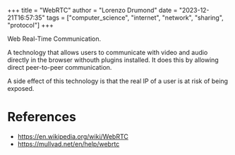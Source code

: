 +++
title = "WebRTC"
author = "Lorenzo Drumond"
date = "2023-12-21T16:57:35"
tags = ["computer_science",  "internet",  "network",  "sharing",  "protocol"]
+++



Web Real-Time Communication.

A technology that allows users to communicate with video and audio directly in
the browser withouth plugins installed. It does this by allowing direct
peer-to-peer communication.

A side effect of this technology is that the real IP of a user is at risk
of being exposed.

# References
- https://en.wikipedia.org/wiki/WebRTC
- https://mullvad.net/en/help/webrtc
